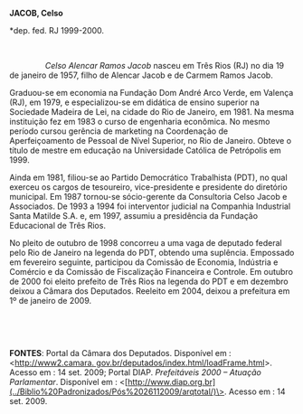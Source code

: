 **JACOB, Celso**

\*dep. fed. RJ 1999-2000.

 

                *Celso Alencar Ramos Jacob* nasceu em Três Rios (RJ) no
dia 19 de janeiro de 1957, filho de Alencar Jacob e de Carmem Ramos
Jacob.

Graduou-se em economia na Fundação Dom André Arco Verde, em Valença
(RJ), em 1979, e especializou-se em didática de ensino superior na
Sociedade Madeira de Lei, na cidade do Rio de Janeiro, em 1981. Na mesma
instituição fez em 1983 o curso de engenharia econômica. No mesmo
período cursou gerência de marketing na Coordenação de Aperfeiçoamento
de Pessoal de Nível Superior, no Rio de Janeiro. Obteve o título de
mestre em educação na Universidade Católica de Petrópolis em 1999.

Ainda em 1981, filiou-se ao Partido Democrático Trabalhista (PDT), no
qual exerceu os cargos de tesoureiro, vice-presidente e presidente do
diretório municipal. Em 1987 tornou-se sócio-gerente da Consultoria
Celso Jacob e Associados. De 1993 a 1994 foi interventor judicial na
Companhia Industrial Santa Matilde S.A. e, em 1997, assumiu a
presidência da Fundação Educacional de Três Rios.

No pleito de outubro de 1998 concorreu a uma vaga de deputado federal
pelo Rio de Janeiro na legenda do PDT, obtendo uma suplência. Empossado
em fevereiro seguinte, participou da Comissão de Economia, Indústria e
Comércio e da Comissão de Fiscalização Financeira e Controle. Em outubro
de 2000 foi eleito prefeito de Três Rios na legenda do PDT e em dezembro
deixou a Câmara dos Deputados. Reeleito em 2004, deixou a prefeitura em
1º de janeiro de 2009.

 

 

**FONTES**: Portal da Câmara dos Deputados. Disponível em :
\<[http://www2.camara.
gov.br/deputados/index.html/loadFrame.html](http://www2.camara.%20gov.br/deputados/index.html/loadFrame.html)\>.
Acesso em : 14 set. 2009; Portal DIAP. *Prefeitáveis 2000 – Atuação
Parlamentar*. Disponível em :
\<[http://www.diap.org.br](../Biblio%20Padronizados/Pós%2026112009/arqtotal/)\>.
Acesso em : 14 set. 2009.

 

